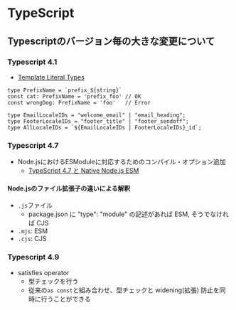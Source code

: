 # TypeScript

## Typescriptのバージョン毎の大きな変更について

### Typescript 4.1
- [Template Literal Types](https://www.typescriptlang.org/docs/handbook/2/template-literal-types.html)

```
type PrefixName = `prefix_${string}`
const cat: PrefixName = 'prefix_foo' // OK
const wrongDog: PrefixName = 'foo'   // Error

type EmailLocaleIDs = "welcome_email" | "email_heading";
type FooterLocaleIDs = "footer_title" | "footer_sendoff";
type AllLocaleIDs = `${EmailLocaleIDs | FooterLocaleIDs}_id`;
```

### Typescript 4.7
- Node.jsにおけるESModuleに対応するためのコンパイル・オプション追加
  - [TypeScript 4.7 と Native Node.js ESM](https://quramy.medium.com/typescript-4-7-%E3%81%A8-native-node-js-esm-189753a19ba8)


#### Node.jsのファイル拡張子の違いによる解釈
- `.js`ファイル
  - package.json に "type": "module" の記述があれば ESM, そうでなければ CJS
- `.mjs`: ESM
- `.cjs`: CJS

### Typescript 4.9
- satisfies operator 
  - 型チェックを行う
  - 従来の`as const`と組み合わせ、型チェックと widening(拡張) 防止を同時に行うことができる